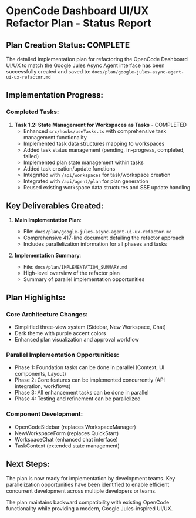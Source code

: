 # OpenCode Dashboard UI/UX Refactor Plan - Status Report

## Plan Creation Status: COMPLETE

The detailed implementation plan for refactoring the OpenCode Dashboard UI/UX to match the Google Jules Async Agent interface has been successfully created and saved to:
`docs/plan/google-jules-async-agent-ui-ux-refactor.md`

## Implementation Progress:

### Completed Tasks:
1. **Task 1.2: State Management for Workspaces as Tasks** - COMPLETED
   - Enhanced `src/hooks/useTasks.ts` with comprehensive task management functionality
   - Implemented task data structures mapping to workspaces
   - Added task status management (pending, in-progress, completed, failed)
   - Implemented plan state management within tasks
   - Added task creation/update functions
   - Integrated with `/api/workspaces` for task/workspace creation
   - Integrated with `/api/agent/plan` for plan generation
   - Reused existing workspace data structures and SSE update handling

## Key Deliverables Created:

1. **Main Implementation Plan**: 
   - File: `docs/plan/google-jules-async-agent-ui-ux-refactor.md`
   - Comprehensive 417-line document detailing the refactor approach
   - Includes parallelization information for all phases and tasks

2. **Implementation Summary**:
   - File: `docs/plan/IMPLEMENTATION_SUMMARY.md`
   - High-level overview of the refactor plan
   - Summary of parallel implementation opportunities

## Plan Highlights:

### Core Architecture Changes:
- Simplified three-view system (Sidebar, New Workspace, Chat)
- Dark theme with purple accent colors
- Enhanced plan visualization and approval workflow

### Parallel Implementation Opportunities:
- Phase 1: Foundation tasks can be done in parallel (Context, UI components, Layout)
- Phase 2: Core features can be implemented concurrently (API integration, workflows)
- Phase 3: All enhancement tasks can be done in parallel
- Phase 4: Testing and refinement can be parallelized

### Component Development:
- OpenCodeSidebar (replaces WorkspaceManager)
- NewWorkspaceForm (replaces QuickStart)
- WorkspaceChat (enhanced chat interface)
- TaskContext (extended state management)

## Next Steps:

The plan is now ready for implementation by development teams. Key parallelization opportunities have been identified to enable efficient concurrent development across multiple developers or teams.

The plan maintains backward compatibility with existing OpenCode functionality while providing a modern, Google Jules-inspired UI/UX.